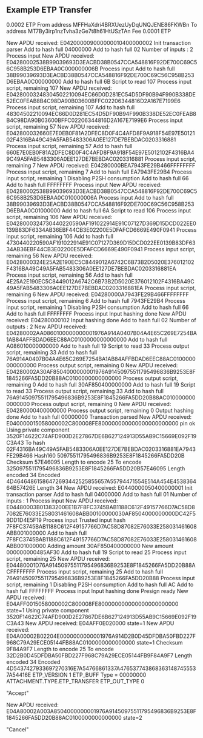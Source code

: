 ## Example ETP Transfer 
0.0002 ETP
From address MFFHaXdri4BRXUezUyDqUNQJENE86FKWBn
To address MT7By3irp1nzTvha3zGe7t8h61HtUSzTAn
Fee 0.0001 ETP

New APDU received:
E042000009000000010400000002
Init transaction parser
Add to hash full
04000000
Add to hash full
02
Number of inputs : 2
Process input
New APDU received:
E04280002538B99039693D3EACBD38B0547CCA548816F92DE700C69C56C958B253D6EBAA0C000000006B
Process input
Add to hash full
38B99039693D3EACBD38B0547CCA548816F92DE700C69C56C958B253D6EBAA0C00000000
Add to hash full
6B
Script to read 107
Process input script, remaining 107
New APDU received:
E04280003248304502210094EC66D0D281EC54D5DF90B94F990B338DE52EC0FEAB8B4C98DA90B03600BFFC02206344816D2A167E7199E6
Process input script, remaining 107
Add to hash full
48304502210094EC66D0D281EC54D5DF90B94F990B338DE52EC0FEAB8B4C98DA90B03600BFFC02206344816D2A167E7199E6
Process input script, remaining 57
New APDU received:
E042800032660E7E0EB0F81A2DFEC8D0F4C4AFD8F9A918F54E97E5012102F4316BA49C49A5FAB5483306A0EE127DE7BEBDAC0203316881
Process input script, remaining 57
Add to hash full
660E7E0EB0F81A2DFEC8D0F4C4AFD8F9A918F54E97E5012102F4316BA49C49A5FAB5483306A0EE127DE7BEBDAC0203316881
Process input script, remaining 7
New APDU received:
E04280000BEA7943FE29B466FFFFFFFF
Process input script, remaining 7
Add to hash full
EA7943FE29B4
Process input script, remaining 1
Disabling P2SH consumption
Add to hash full
66
Add to hash full
FFFFFFFF
Process input
New APDU received:
E04280002538B99039693D3EACBD38B0547CCA548816F92DE700C69C56C958B253D6EBAA0C010000006A
Process input
Add to hash full
38B99039693D3EACBD38B0547CCA548816F92DE700C69C56C958B253D6EBAA0C01000000
Add to hash full
6A
Script to read 106
Process input script, remaining 106
New APDU received:
E0428000324730440220590AF191022914E91C07127D369D15DCD022EE0139B83DF6334AB36EBF44CB3E02200E5DFAFCD6669E490F0941
Process input script, remaining 106
Add to hash full
4730440220590AF191022914E91C07127D369D15DCD022EE0139B83DF6334AB36EBF44CB3E02200E5DFAFCD6669E490F0941
Process input script, remaining 56
New APDU received:
E0428000324E25A2E190EC5C8449012A6742C6B73B2D5020E376012102F4316BA49C49A5FAB5483306A0EE127DE7BEBDAC0203316881EA
Process input script, remaining 56
Add to hash full
4E25A2E190EC5C8449012A6742C6B73B2D5020E376012102F4316BA49C49A5FAB5483306A0EE127DE7BEBDAC0203316881EA
Process input script, remaining 6
New APDU received:
E04280000A7943FE29B466FFFFFFFF
Process input script, remaining 6
Add to hash full
7943FE29B4
Process input script, remaining 1
Disabling P2SH consumption
Add to hash full
66
Add to hash full
FFFFFFFF
Process input
Input hashing done
New APDU received:
E04280000102
Input hashing done
Add to hash full
02
Number of outputs : 2
New APDU received:
E04280002AA0860100000000001976A914A0407B04A4E65C269E7254BA1AB84AFFBDAD6EEC88AC0100000000000000
Add to hash full
A086010000000000
Add to hash full
19
Script to read 33
Process output script, remaining 33
Add to hash full
76A914A0407B04A4E65C269E7254BA1AB84AFFBDAD6EEC88AC0100000000000000
Process output script, remaining 0
New APDU received:
E04280002A30AF8504000000001976A91450975511795496836B9253E8F1845266FA5DD20B88AC0100000000000000
Process output script, remaining 0
Add to hash full
30AF850400000000
Add to hash full
19
Script to read 33
Process output script, remaining 33
Add to hash full
76A91450975511795496836B9253E8F1845266FA5DD20B88AC0100000000000000
Process output script, remaining 0
New APDU received:
E04280000400000000
Process output script, remaining 0
Output hashing done
Add to hash full
00000000
Transaction parsed
New APDU received:
E040000015058000002C800008FE800000000000000000000000
pin ok
Using private component
3520F14622C74AFD900D2E27867DE6B627124913D55AB9C15669E092F19C3A43
To hash
02F4316BA49C49A5FAB5483306A0EE127DE7BEBDAC0203316881EA7943FE29B466
Hash160
50975511795496836B9253E8F1845266FA5DD20B
Checksum
57E46095
Length to encode 25
To encode
3250975511795496836B9253E8F1845266FA5DD20B57E46095
Length encoded 34
Encoded
4D46464861586472693442525855657A55794471554E514A454E453836464B57426E
Length 34
New APDU received:
E0440000050400000001
Init transaction parser
Add to hash full
04000000
Add to hash full
01
Number of inputs : 1
Process input
New APDU received:
E04480003B01383200EE1B7F8FC3745BAB1188C612F49157766D7AC58D87082E76033E258031461608ABB00100000030AF8504000000000DC42F59DD1D4E5F19
Process input
Trusted input hash
7F8FC3745BAB1188C612F49157766D7AC58D87082E76033E258031461608ABB001000000
Add to hash full
7F8FC3745BAB1188C612F49157766D7AC58D87082E76033E258031461608ABB001000000
Adding amount
30AF850400000000
New amount
000000000485AF30
Add to hash full
19
Script to read 25
Process input script, remaining 25
New APDU received:
E04480001D76A91450975511795496836B9253E8F1845266FA5DD20B88ACFFFFFFFF
Process input script, remaining 25
Add to hash full
76A91450975511795496836B9253E8F1845266FA5DD20B88
Process input script, remaining 1
Disabling P2SH consumption
Add to hash full
AC
Add to hash full
FFFFFFFF
Process input
Input hashing done
Presign ready
New APDU received:
E04AFF0015058000002C800008FE800000000000000000000000
state=1
Using private component
3520F14622C74AFD900D2E27867DE6B627124913D55AB9C15669E092F19C3A43
New APDU received:
E04AFF0E020000
state=1
New APDU received:
E04A00002B02204E0000000000001976A914D2B0D45DFDBA50FBD227F968C79A29ECE05144FB88AC0100000000000000
state=1
Checksum
9F84A9F7
Length to encode 25
To encode
32D2B0D45DFDBA50FBD227F968C79A29ECE05144FB9F84A9F7
Length encoded 34
Encoded
4D5437427933697270316E7A54766861337A4765377438683631487455537A54416E
ETP_VERSION 1
ETP_BUFF Type = 00000000
ATTACHMENT.TYPE.ETP_TRANSFER
ETP_OUT_TYPE 0



"Accept"

New APDU received:
E04A80002A003A8504000000001976A91450975511795496836B9253E8F1845266FA5DD20B88AC0100000000000000
state=2

"Cancel"